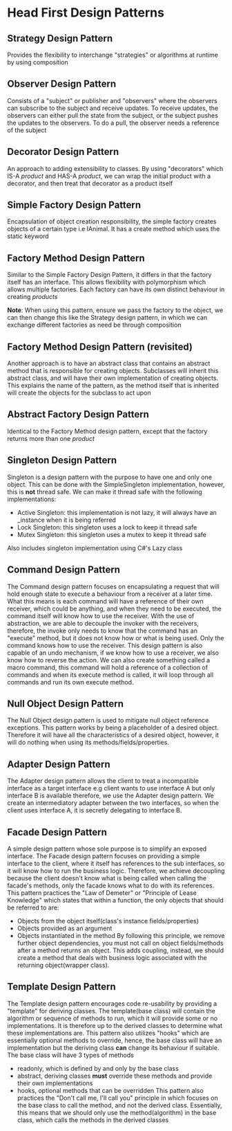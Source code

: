 # Head First Design Patterns

## Strategy Design Pattern
Provides the flexibility to interchange "strategies" or algorithms at runtime by using composition

## Observer Design Pattern
Consists of a "subject" or publisher and "observers" where the observers can subscribe to the subject and receive updates. To receive updates, the observers can either pull the state from the subject, or the subject pushes the updates to the observers. To do a pull, the observer needs a reference of the subject

## Decorator Design Pattern
An approach to adding extensibility to classes. By using "decorators" which IS-A _product_ and HAS-A _product_, we can wrap the initial product with a decorator, and then treat that decorator as a product itself

## Simple Factory Design Pattern
Encapsulation of object creation responsibility, the simple factory creates objects of a certain type i.e IAnimal. It has a create method which uses the static keyword

## Factory Method Design Pattern
Similar to the Simple Factory Design Pattern, it differs in that the factory itself has an interface. This allows flexibility with polymorphism which allows multiple factories. Each factory can have its own distinct behaviour in creating _products_

**Note**: When using this pattern, ensure we pass the factory to the object, we can then change this like the Strategy design pattern, in which we can exchange different factories as need be through composition

## Factory Method Design Pattern (revisited)
Another approach is to have an abstract class that contains an abstract method that is responsible for creating objects. Subclasses will inherit this abstract class, and will have their own implementation of creating objects. This explains the name of the pattern, as the method itself that is inherited will create the objects for the subclass to act upon

## Abstract Factory Design Pattern
Identical to the Factory Method design pattern, except that the factory returns more than one _product_

## Singleton Design Pattern
Singleton is a design pattern with the purpose to have one and only one object. This can be done with the SimpleSingleton implementation, however, this is **not** thread safe. We can make it thread safe with the following implementations:
- Active Singleton: this implementation is not lazy, it will always have an _instance when it is being referred
- Lock Singleton: this singleton uses a lock to keep it thread safe
- Mutex Singleton: this singleton uses a mutex to keep it thread safe

Also includes singleton implementation using C#'s Lazy<T> class

## Command Design Pattern
The Command design pattern focuses on encapsulating a request that will hold enough state to execute a behaviour from a receiver at a later time. What this means is each command will have a reference of their own receiver, which could be anything, and when they need to be executed, the command itself will know how to use the receiver. With the use of abstraction, we are able to decouple the invoker with the receivers, therefore, the invoke only needs to know that the command has an "execute" method, but it does not know how or what is being used. Only the command knows how to use the receiver. This design pattern is also capable of an undo mechanism, if we know how to use a receiver, we also know how to reverse the action. We can also create something called a macro command, this command will hold a reference of a collection of commands and when its execute method is called, it will loop through all commands and run its own execute method.

## Null Object Design Pattern
The Null Object design pattern is used to mitigate null object reference exceptions. This pattern works by being a placeholder of a desired object. Therefore it will have all the characteristics of a desired object, however, it will do nothing when using its methods/fields/properties.

## Adapter Design Pattern
The Adapter design pattern allows the client to treat a incompatible interface as a target interface e.g client wants to use interface A but only interface B is available therefore, we use the Adapter design pattern. We create an intermediatory adapter between the two interfaces, so when the client uses interface A, it is secretly delegating to interface B.

## Facade Design Pattern
A simple design pattern whose sole purpose is to simplify an exposed interface. The Facade design pattern focuses on providing a simple interface to the client, where it itself has references to the sub interfaces, so it will know how to run the business logic. Therefore, we achieve decoupling because the client doesn't know what is being called when calling the facade's methods, only the facade knows what to do with its references. This pattern practices the "Law of Demeter" or "Principle of Lease Knowledge" which states that within a function, the only objects that should be referred to are:
- Objects from the object itself(class's instance fields/properties)
- Objects provided as an argument
- Objects instantiated in the method
By following this principle, we remove further object dependencies, you must not call on object fields/methods after a method returns an object. This adds coupling, instead, we should create a method that deals with business logic associated with the returning object(wrapper class).  

## Template Design Pattern
The Template design pattern encourages code re-usability by providing a "template" for deriving classes. The template(base class) will contain the algorithm or sequence of methods to run, which it will provide some or no implementations. It is therefore up to the derived classes to determine what these implementations are. This pattern also utilizes "hooks" which are essentially optional methods to override, hence, the base class will have an implementation but the deriving class **can** change its behaviour if suitable. The base class will have 3 types of methods
- readonly, which is defined by and only by the base class
- abstract, deriving classes **must** override these methods and provide their own implementations
- hooks, optional methods that can be overridden
This pattern also practices the "Don't call me, I'll call you" principle in which focuses on the base class to call the method, and not the derived class. Essentially, this means that we should only use the method(algorithm) in the base class, which calls the methods in the derived classes